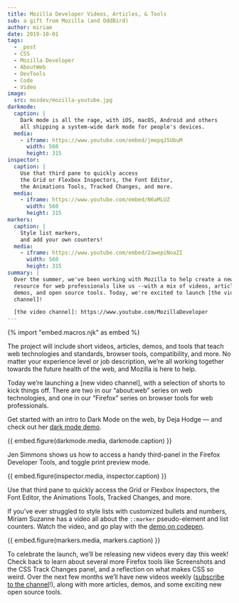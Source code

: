 ```yaml
---
title: Mozilla Developer Videos, Articles, & Tools
sub: a gift from Mozilla (and OddBird)
author: miriam
date: 2019-10-01
tags:
  - _post
  - CSS
  - Mozilla Developer
  - AboutWeb
  - DevTools
  - Code
  - Video
image:
  src: mozdev/mozilla-youtube.jpg
darkmode:
  caption: |
    Dark mode is all the rage, with iOS, macOS, Android and others
    all shipping a system-wide dark mode for people's devices.
  media:
    - iframe: https://www.youtube.com/embed/jmepqJ5UbuM
      width: 560
      height: 315
inspector:
  caption: |
    Use that third pane to quickly access
    the Grid or Flexbox Inspectors, the Font Editor,
    the Animations Tools, Tracked Changes, and more.
  media:
    - iframe: https://www.youtube.com/embed/N6aMLUZ
      width: 560
      height: 315
markers:
  caption: |
    Style list markers,
    and add your own counters!
  media:
    - iframe: https://www.youtube.com/embed/2awepiNoaZI
      width: 560
      height: 315
summary: |
  Over the summer, we've been working with Mozilla to help create a new
  resource for web professionals like us --with a mix of videos, articles,
  demos, and open source tools. Today, we're excited to launch [the video
  channel]!

  [the video channel]: https://www.youtube.com/MozillaDeveloper
---
```


{% import "embed.macros.njk" as embed %}

The project will include short videos, articles, demos, and tools that
teach web technologies and standards, browser tools, compatibility, and
more. No matter your experience level or job description, we’re all
working together towards the future health of the web, and Mozilla is
here to help.

Today we’re launching a [new video channel], with a selection of shorts
to kick things off. There are two in our “about:web” series on web
technologies, and one in our “Firefox” series on browser tools for web
professionals.

Get started with an intro to Dark Mode on the web, by Deja Hodge — and
check out her [dark mode demo].

{{ embed.figure(darkmode.media, darkmode.caption) }}

Jen Simmons shows us how to access a handy third-panel in the Firefox
Developer Tools, and toggle print preview mode.

{{ embed.figure(inspector.media, inspector.caption) }}

Use that third pane to quickly access the Grid or Flexbox Inspectors,
the Font Editor, the Animations Tools, Tracked Changes, and more.

If you’ve ever struggled to style lists with customized bullets and
numbers, Miriam Suzanne has a video all about the `::marker`
pseudo-element and list counters. Watch the video, and go play with the
[demo on codepen].

{{ embed.figure(markers.media, markers.caption) }}

To celebrate the launch, we’ll be releasing new videos every day this
week! Check back to learn about several more Firefox tools like
Screenshots and the CSS Track Changes panel, and a reflection on what
makes CSS so weird. Over the next few months we’ll have new videos
weekly ([subscribe to the channel][channel]!), along with more
articles, demos, and some exciting new open source tools.

[channel]: https://www.youtube.com/MozillaDeveloper
[dark mode demo]: https://empathic-dev.github.io/HelloDarkness/
[demo on codepen]: https://codepen.io/mirisuzanne/pen/BaBKowO?editors=0100
